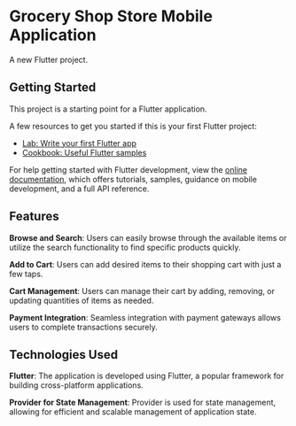 # Grocery Shop Store Mobile Application

A new Flutter project.

## Getting Started

This project is a starting point for a Flutter application.

A few resources to get you started if this is your first Flutter project:

- [Lab: Write your first Flutter app](https://docs.flutter.dev/get-started/codelab)
- [Cookbook: Useful Flutter samples](https://docs.flutter.dev/cookbook)

For help getting started with Flutter development, view the
[online documentation](https://docs.flutter.dev/), which offers tutorials,
samples, guidance on mobile development, and a full API reference.

## Features

**Browse and Search**: Users can easily browse through the available items or utilize the search functionality to find specific products quickly.

**Add to Cart**: Users can add desired items to their shopping cart with just a few taps.

**Cart Management**: Users can manage their cart by adding, removing, or updating quantities of items as needed.

**Payment Integration**: Seamless integration with payment gateways allows users to complete transactions securely.

## Technologies Used

**Flutter**: The application is developed using Flutter, a popular framework for building cross-platform applications.

**Provider for State Management**: Provider is used for state management, allowing for efficient and scalable management of application state.

